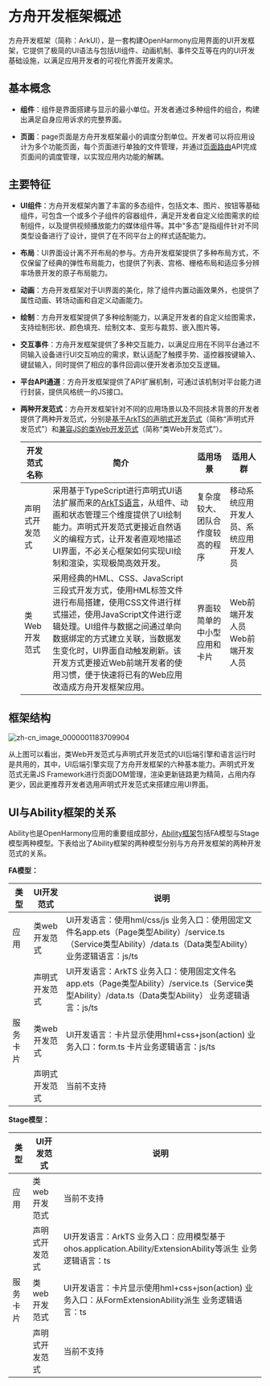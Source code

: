 # 方舟开发框架概述

方舟开发框架（简称：ArkUI），是一套构建OpenHarmony应用界面的UI开发框架，它提供了极简的UI语法与包括UI组件、动画机制、事件交互等在内的UI开发基础设施，以满足应用开发者的可视化界面开发需求。


## 基本概念

- **组件**：组件是界面搭建与显示的最小单位。开发者通过多种组件的组合，构建出满足自身应用诉求的完整界面。

- **页面**：page页面是方舟开发框架最小的调度分割单位。开发者可以将应用设计为多个功能页面，每个页面进行单独的文件管理，并通过[页面路由](../reference/apis/js-apis-router.md)API完成页面间的调度管理，以实现应用内功能的解耦。


## 主要特征

- **UI组件**：方舟开发框架内置了丰富的多态组件，包括文本、图片、按钮等基础组件，可包含一个或多个子组件的容器组件，满足开发者自定义绘图需求的绘制组件，以及提供视频播放能力的媒体组件等。其中“多态”是指组件针对不同类型设备进行了设计，提供了在不同平台上的样式适配能力。

- **布局**：UI界面设计离不开布局的参与。方舟开发框架提供了多种布局方式，不仅保留了经典的弹性布局能力，也提供了列表、宫格、栅格布局和适应多分辨率场景开发的原子布局能力。

- **动画**：方舟开发框架对于UI界面的美化，除了组件内置动画效果外，也提供了属性动画、转场动画和自定义动画能力。

- **绘制**：方舟开发框架提供了多种绘制能力，以满足开发者的自定义绘图需求，支持绘制形状、颜色填充、绘制文本、变形与裁剪、嵌入图片等。

- **交互事件**：方舟开发框架提供了多种交互能力，以满足应用在不同平台通过不同输入设备进行UI交互响应的需求，默认适配了触摸手势、遥控器按键输入、键鼠输入，同时提供了相应的事件回调以便开发者添加交互逻辑。

- **平台API通道**：方舟开发框架提供了API扩展机制，可通过该机制对平台能力进行封装，提供风格统一的JS接口。

- **两种开发范式**：方舟开发框架针对不同的应用场景以及不同技术背景的开发者提供了两种开发范式，分别是[基于ArkTS的声明式开发范式](./ui-ts-overview.md)（简称“声明式开发范式”）和[兼容JS的类Web开发范式](./ui-js-overview.md)（简称“类Web开发范式”）。

  | 开发范式名称   | 简介                                                         | 适用场景                         | 适用人群                               |
  | -------------- | ------------------------------------------------------------ | -------------------------------- | -------------------------------------- |
  | 声明式开发范式 | 采用基于TypeScript进行声明式UI语法扩展而来的[ArkTS语言](../quick-start/arkts-get-started.md)，从组件、动画和状态管理三个维度提供了UI绘制能力。声明式开发范式更接近自然语义的编程方式，让开发者直观地描述UI界面，不必关心框架如何实现UI绘制和渲染，实现极简高效开发。 | 复杂度较大、团队合作度较高的程序 | 移动系统应用开发人员、系统应用开发人员 |
  | 类Web开发范式  | 采用经典的HML、CSS、JavaScript三段式开发方式，使用HML标签文件进行布局搭建，使用CSS文件进行样式描述，使用JavaScript文件进行逻辑处理。UI组件与数据之间通过单向数据绑定的方式建立关联，当数据发生变化时，UI界面自动触发刷新。该开发方式更接近Web前端开发者的使用习惯，便于快速将已有的Web应用改造成方舟开发框架应用。 | 界面较简单的中小型应用和卡片     | Web前端开发人员Web前端开发人员         |



## 框架结构

![zh-cn_image_0000001183709904](figures/zh-cn_image_0000001183709904.png)

从上图可以看出，类Web开发范式与声明式开发范式的UI后端引擎和语言运行时是共用的，其中，UI后端引擎实现了方舟开发框架的六种基本能力。声明式开发范式无需JS Framework进行页面DOM管理，渲染更新链路更为精简，占用内存更少，因此更推荐开发者选用声明式开发范式来搭建应用UI界面。

## UI与Ability框架的关系

Ability也是OpenHarmony应用的重要组成部分，[Ability框架](../ability/ability-brief.md)包括FA模型与Stage模型两种模型。下表给出了Ability框架的两种模型分别与方舟开发框架的两种开发范式的关系。

**FA模型：**

| 类型     | UI开发范式     | 说明                                                         |
| -------- | -------------- | ------------------------------------------------------------ |
| 应用     | 类web开发范式  | UI开发语言：使用hml/css/js 业务入口：使用固定文件名app.ets（Page类型Ability）/service.ts（Service类型Ability）/data.ts（Data类型Ability） 业务逻辑语言：js/ts |
|          | 声明式开发范式 | UI开发语言：ArkTS 业务入口：使用固定文件名app.ets（Page类型Ability）/service.ts（Service类型Ability）/data.ts（Data类型Ability） 业务逻辑语言：js/ts |
| 服务卡片 | 类web开发范式  | UI开发语言：卡片显示使用hml+css+json(action) 业务入口：form.ts 卡片业务逻辑语言：js/ts |
|          | 声明式开发范式 | 当前不支持                                                   |

**Stage模型：**

| 类型     | UI开发范式     | 说明                                                         |
| -------- | -------------- | ------------------------------------------------------------ |
| 应用     | 类web开发范式  | 当前不支持                                                   |
|          | 声明式开发范式 | UI开发语言：ArkTS 业务入口：应用模型基于ohos.application.Ability/ExtensionAbility等派生 业务逻辑语言：ts |
| 服务卡片 | 类web开发范式  | UI开发语言：卡片显示使用hml+css+json(action) 业务入口：从FormExtensionAbility派生 业务逻辑语言：ts |
|          | 声明式开发范式 | 当前不支持                                                   |